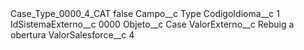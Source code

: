 <?xml version="1.0" encoding="UTF-8"?>
<CustomMetadata xmlns="http://soap.sforce.com/2006/04/metadata" xmlns:xsi="http://www.w3.org/2001/XMLSchema-instance" xmlns:xsd="http://www.w3.org/2001/XMLSchema">
    <label>Case_Type_0000_4_CAT</label>
    <protected>false</protected>
    <values>
        <field>Campo__c</field>
        <value xsi:type="xsd:string">Type</value>
    </values>
    <values>
        <field>CodigoIdioma__c</field>
        <value xsi:type="xsd:string">1</value>
    </values>
    <values>
        <field>IdSistemaExterno__c</field>
        <value xsi:type="xsd:string">0000</value>
    </values>
    <values>
        <field>Objeto__c</field>
        <value xsi:type="xsd:string">Case</value>
    </values>
    <values>
        <field>ValorExterno__c</field>
        <value xsi:type="xsd:string">Rebuig a obertura</value>
    </values>
    <values>
        <field>ValorSalesforce__c</field>
        <value xsi:type="xsd:string">4</value>
    </values>
</CustomMetadata>
